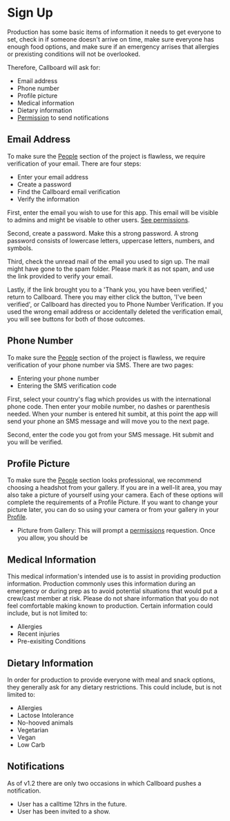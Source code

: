 # Sign Up

Production has some basic items of information it needs to get everyone to set, check in if someone doesn't arrive on time, make sure everyone has enough food options, and make sure if an emergency arrises that allergies or prexisting conditions will not be overlooked.

Therefore, Callboard will ask for:
* Email address
* Phone number
* Profile picture
* Medical information
* Dietary information
* [Permission](permissions.md) to send notifications
## Email Address

To make sure the [People](people.md) section of the project is flawless, we require verification of your email. There are four steps:
* Enter your email address 
* Create a password
* Find the Callboard email verification
* Verify the information

First, enter the email you wish to use for this app. This email will be visible to admins and might be visable to other users. [See permissions](permissions.md). 

Second, create a password. Make this a strong password. A strong password consists of lowercase letters, uppercase letters, numbers, and symbols.

Third, check the unread mail of the email you used to sign up. The mail might have gone to the spam folder. Please mark it as not spam, and use the link provided to verify your email.

Lastly, if the link brought you to a 'Thank you, you have been verified,' return to Callboard. There you may either click the button, 'I've been verified', or Callboard has directed you to Phone Number Verification. If you used the wrong email address or accidentally deleted the verification email, you will see buttons for both of those outcomes. 
## Phone Number

To make sure the [People](people.md) section of the project is flawless, we require verification of your phone number via SMS. There are two pages:
* Entering your phone number
* Entering the SMS verification code

First, select your country's flag which provides us with the international phone code. Then enter your mobile number, no dashes or parenthesis needed. When your number is entered hit sumbit, at this point the app will send your phone an SMS message and will move you to the next page.

Second, enter the code you got from your SMS message. Hit submit and you will be verified.
## Profile Picture

To make sure the [People](people.md) section looks professional, we recommend choosing a headshot from your gallery. If you are in a well-lit area, you may also take a picture of yourself using your camera. Each of these options will complete the requirements of a Profile Picture. If you want to change your picture later, you can do so using your camera or from your gallery in your [Profile](profile.md).

* Picture from Gallery: This will prompt a [permissions](permissions.md) requestion. Once you allow, you should be 
## Medical Information

This medical information's intended use is to assist in providing production information. Production commonly uses this information during an emergency or during prep as to avoid potential situations that would put a crew/cast member at risk. Please do not share information that you do not feel comfortable making known to production. Certain information could include, but is not limited to:
* Allergies
* Recent injuries
* Pre-exisiting Conditions
## Dietary Information

In order for production to provide everyone with meal and snack options, they generally ask for any dietary restrictions. This could include, but is not limited to:
* Allergies
* Lactose Intolerance
* No-hooved animals
* Vegetarian
* Vegan
* Low Carb
## Notifications

As of v1.2 there are only two occasions in which Callboard pushes a notification.
* User has a calltime 12hrs in the future.
* User has been invited to a show.
